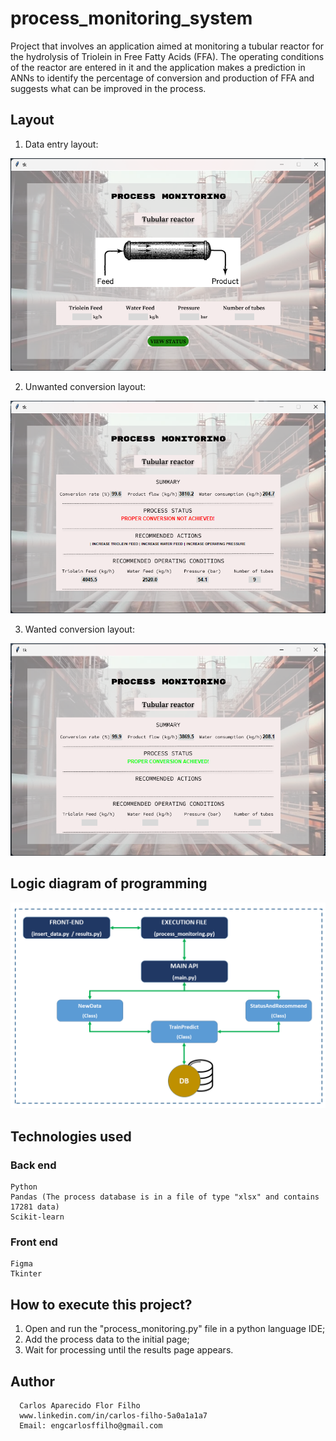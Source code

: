 # process_monitoring_system
Project that involves an application aimed at monitoring a tubular reactor for the hydrolysis of Triolein in Free Fatty Acids (FFA). The operating conditions of the reactor are entered in it and the application makes a prediction in ANNs to identify the percentage of conversion and production of FFA and suggests what can be improved in the process.

## Layout

1. Data entry layout:

![FRONT1](https://github.com/CarlosFFilho/process_monitoring_system/blob/main/images/insert_data_example.png)

2. Unwanted conversion layout:

![FRONT2](https://github.com/CarlosFFilho/process_monitoring_system/blob/main/images/result_example_2.png)

3. Wanted conversion layout:

![FRONT3](https://github.com/CarlosFFilho/process_monitoring_system/blob/main/images/result_example_1.png)

## Logic diagram of programming
![LOGIC](https://github.com/CarlosFFilho/process_monitoring_system/blob/main/images/fluxo_informacao.png)

## Technologies used
### Back end
    Python
    Pandas (The process database is in a file of type "xlsx" and contains 17281 data)
    Scikit-learn
    
### Front end
    Figma
    Tkinter

## How to execute this project?
  1. Open and run the "process_monitoring.py" file in a python language IDE;
  2. Add the process data to the initial page;
  3. Wait for processing until the results page appears.

## Author

      Carlos Aparecido Flor Filho
      www.linkedin.com/in/carlos-filho-5a0a1a1a7
      Email: engcarlosffilho@gmail.com
